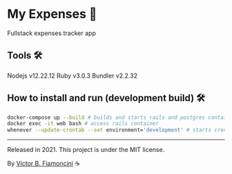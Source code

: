# My Expenses 💸

Fullstack expenses tracker app

## Tools 🛠

Nodejs v12.22.12
Ruby v3.0.3
Bundler v2.2.32

## How to install and run (development build) 🛠

```bash
docker-compose up --build # builds and starts rails and postgres containers
docker exec -it web bash # access rails container
whenever --update-crontab --set environment='development' # starts cron jobs
```

----------
Released in 2021. This project is under the MIT license.

By [Victor B. Fiamoncini](https://github.com/Victor-Fiamoncini) ☕️
